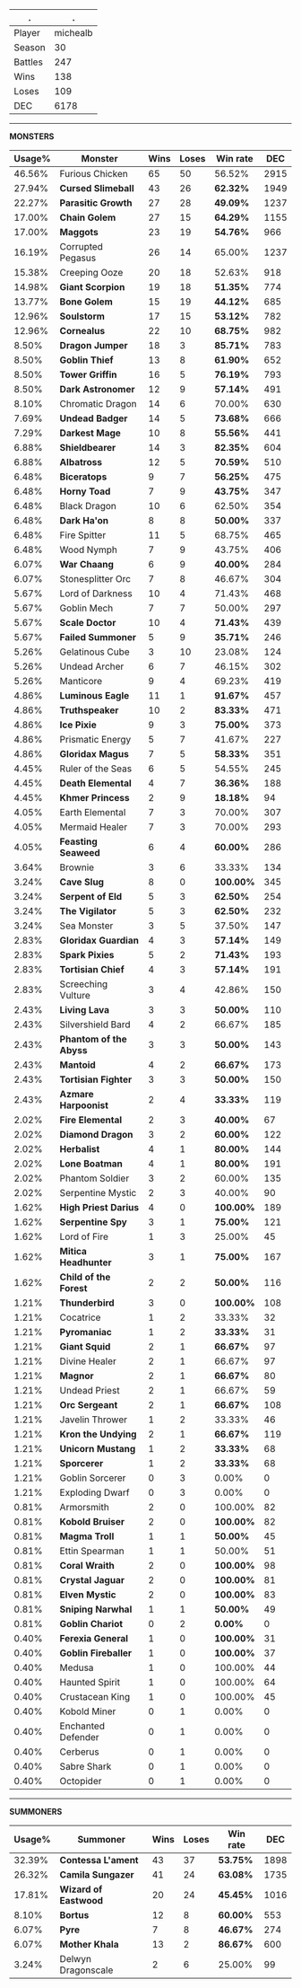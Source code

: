 .|.
|-|-
Player|michealb
Season|30
Battles|247
Wins|138
Loses|109
DEC|6178

---
**MONSTERS**

Usage%|Monster|Wins|Loses|Win rate|DEC|
-|-|-|-|-|-|
46.56%|Furious Chicken|65|50|56.52%|2915|
27.94%|**Cursed Slimeball**|43|26|**62.32%**|1949|
22.27%|**Parasitic Growth**|27|28|**49.09%**|1237|
17.00%|**Chain Golem**|27|15|**64.29%**|1155|
17.00%|**Maggots**|23|19|**54.76%**|966|
16.19%|Corrupted Pegasus|26|14|65.00%|1237|
15.38%|Creeping Ooze|20|18|52.63%|918|
14.98%|**Giant Scorpion**|19|18|**51.35%**|774|
13.77%|**Bone Golem**|15|19|**44.12%**|685|
12.96%|**Soulstorm**|17|15|**53.12%**|782|
12.96%|**Cornealus**|22|10|**68.75%**|982|
8.50%|**Dragon Jumper**|18|3|**85.71%**|783|
8.50%|**Goblin Thief**|13|8|**61.90%**|652|
8.50%|**Tower Griffin**|16|5|**76.19%**|793|
8.50%|**Dark Astronomer**|12|9|**57.14%**|491|
8.10%|Chromatic Dragon|14|6|70.00%|630|
7.69%|**Undead Badger**|14|5|**73.68%**|666|
7.29%|**Darkest Mage**|10|8|**55.56%**|441|
6.88%|**Shieldbearer**|14|3|**82.35%**|604|
6.88%|**Albatross**|12|5|**70.59%**|510|
6.48%|**Biceratops**|9|7|**56.25%**|475|
6.48%|**Horny Toad**|7|9|**43.75%**|347|
6.48%|Black Dragon|10|6|62.50%|354|
6.48%|**Dark Ha'on**|8|8|**50.00%**|337|
6.48%|Fire Spitter|11|5|68.75%|465|
6.48%|Wood Nymph|7|9|43.75%|406|
6.07%|**War Chaang**|6|9|**40.00%**|284|
6.07%|Stonesplitter Orc|7|8|46.67%|304|
5.67%|Lord of Darkness|10|4|71.43%|468|
5.67%|Goblin Mech|7|7|50.00%|297|
5.67%|**Scale Doctor**|10|4|**71.43%**|439|
5.67%|**Failed Summoner**|5|9|**35.71%**|246|
5.26%|Gelatinous Cube|3|10|23.08%|124|
5.26%|Undead Archer|6|7|46.15%|302|
5.26%|Manticore|9|4|69.23%|419|
4.86%|**Luminous Eagle**|11|1|**91.67%**|457|
4.86%|**Truthspeaker**|10|2|**83.33%**|471|
4.86%|**Ice Pixie**|9|3|**75.00%**|373|
4.86%|Prismatic Energy|5|7|41.67%|227|
4.86%|**Gloridax Magus**|7|5|**58.33%**|351|
4.45%|Ruler of the Seas|6|5|54.55%|245|
4.45%|**Death Elemental**|4|7|**36.36%**|188|
4.45%|**Khmer Princess**|2|9|**18.18%**|94|
4.05%|Earth Elemental|7|3|70.00%|307|
4.05%|Mermaid Healer|7|3|70.00%|293|
4.05%|**Feasting Seaweed**|6|4|**60.00%**|286|
3.64%|Brownie|3|6|33.33%|134|
3.24%|**Cave Slug**|8|0|**100.00%**|345|
3.24%|**Serpent of Eld**|5|3|**62.50%**|254|
3.24%|**The Vigilator**|5|3|**62.50%**|232|
3.24%|Sea Monster|3|5|37.50%|147|
2.83%|**Gloridax Guardian**|4|3|**57.14%**|149|
2.83%|**Spark Pixies**|5|2|**71.43%**|193|
2.83%|**Tortisian Chief**|4|3|**57.14%**|191|
2.83%|Screeching Vulture|3|4|42.86%|150|
2.43%|**Living Lava**|3|3|**50.00%**|110|
2.43%|Silvershield Bard|4|2|66.67%|185|
2.43%|**Phantom of the Abyss**|3|3|**50.00%**|143|
2.43%|**Mantoid**|4|2|**66.67%**|173|
2.43%|**Tortisian Fighter**|3|3|**50.00%**|150|
2.43%|**Azmare Harpoonist**|2|4|**33.33%**|119|
2.02%|**Fire Elemental**|2|3|**40.00%**|67|
2.02%|**Diamond Dragon**|3|2|**60.00%**|122|
2.02%|**Herbalist**|4|1|**80.00%**|144|
2.02%|**Lone Boatman**|4|1|**80.00%**|191|
2.02%|Phantom Soldier|3|2|60.00%|135|
2.02%|Serpentine Mystic|2|3|40.00%|90|
1.62%|**High Priest Darius**|4|0|**100.00%**|189|
1.62%|**Serpentine Spy**|3|1|**75.00%**|121|
1.62%|Lord of Fire|1|3|25.00%|45|
1.62%|**Mitica Headhunter**|3|1|**75.00%**|167|
1.62%|**Child of the Forest**|2|2|**50.00%**|116|
1.21%|**Thunderbird**|3|0|**100.00%**|108|
1.21%|Cocatrice|1|2|33.33%|32|
1.21%|**Pyromaniac**|1|2|**33.33%**|31|
1.21%|**Giant Squid**|2|1|**66.67%**|97|
1.21%|Divine Healer|2|1|66.67%|97|
1.21%|**Magnor**|2|1|**66.67%**|80|
1.21%|Undead Priest|2|1|66.67%|59|
1.21%|**Orc Sergeant**|2|1|**66.67%**|108|
1.21%|Javelin Thrower|1|2|33.33%|46|
1.21%|**Kron the Undying**|2|1|**66.67%**|119|
1.21%|**Unicorn Mustang**|1|2|**33.33%**|68|
1.21%|**Sporcerer**|1|2|**33.33%**|68|
1.21%|Goblin Sorcerer|0|3|0.00%|0|
1.21%|Exploding Dwarf|0|3|0.00%|0|
0.81%|Armorsmith|2|0|100.00%|82|
0.81%|**Kobold Bruiser**|2|0|**100.00%**|82|
0.81%|**Magma Troll**|1|1|**50.00%**|45|
0.81%|Ettin Spearman|1|1|50.00%|51|
0.81%|**Coral Wraith**|2|0|**100.00%**|98|
0.81%|**Crystal Jaguar**|2|0|**100.00%**|81|
0.81%|**Elven Mystic**|2|0|**100.00%**|83|
0.81%|**Sniping Narwhal**|1|1|**50.00%**|49|
0.81%|**Goblin Chariot**|0|2|**0.00%**|0|
0.40%|**Ferexia General**|1|0|**100.00%**|31|
0.40%|**Goblin Fireballer**|1|0|**100.00%**|37|
0.40%|Medusa|1|0|100.00%|44|
0.40%|Haunted Spirit|1|0|100.00%|64|
0.40%|Crustacean King|1|0|100.00%|45|
0.40%|Kobold Miner|0|1|0.00%|0|
0.40%|Enchanted Defender|0|1|0.00%|0|
0.40%|Cerberus|0|1|0.00%|0|
0.40%|Sabre Shark|0|1|0.00%|0|
0.40%|Octopider|0|1|0.00%|0|

---
**SUMMONERS**

Usage%|Summoner|Wins|Loses|Win rate|DEC|
-|-|-|-|-|-|
32.39%|**Contessa L'ament**|43|37|**53.75%**|1898|
26.32%|**Camila Sungazer**|41|24|**63.08%**|1735|
17.81%|**Wizard of Eastwood**|20|24|**45.45%**|1016|
8.10%|**Bortus**|12|8|**60.00%**|553|
6.07%|**Pyre**|7|8|**46.67%**|274|
6.07%|**Mother Khala**|13|2|**86.67%**|600|
3.24%|Delwyn Dragonscale|2|6|25.00%|99|
